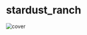 # stardust_ranch

![cover](https://images-na.ssl-images-amazon.com/images/I/51ScszK43BL._SX331_BO1,204,203,200_.jpg)
